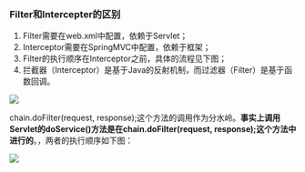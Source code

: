 ### Filter和Intercepter的区别

1. Filter需要在web.xml中配置，依赖于Servlet；
2. Interceptor需要在SpringMVC中配置，依赖于框架；
3. Filter的执行顺序在Interceptor之前，具体的流程见下图；
4. 拦截器（Interceptor）是基于Java的反射机制，而过滤器（Filter）是基于函数回调。


![](https://yanshixiao-markdown.oss-cn-beijing.aliyuncs.com/filter和intercepter.png)


chain.doFilter(request, response);这个方法的调用作为分水岭。**事实上调用Servlet的doService()方法是在chain.doFilter(request, response);这个方法中进行的**。，两者的执行顺序如下图：

![](https://yanshixiao-markdown.oss-cn-beijing.aliyuncs.com/过滤器和spring拦截器的执行顺序.png)